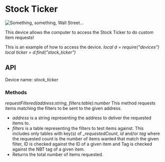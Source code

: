 # Stock Ticker

![Something, something, Wall Street...](block:create:stock_ticker)

This device allows the computer to access the Stock Ticker to do custom item requests!

This is an example of how to access the device.
*local d = require("devices")*
*local ticker = d:find("stock_ticker")*

## API
Device name: *stock_ticker*

### Methods
*requestFiltered(address:string, filters:table):number*
This method requests items matching the filters to be sent to the given address.
- *address* is a string representing the address to deliver the requested items to.
- *filters* is a table representing the filters to test items against. This includes only tables with key(s) of *_requestedCount*, *id* and/or *tag* where the requested count is the number of items wanted that match the given filter, ID is checked against the ID of a given item and Tag is checked against the NBT tag of a given item.
- Returns the total number of items requested.
